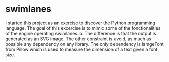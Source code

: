 # swimlanes

I started this project as an exercise to discover the Python programming language. The goal of this excercise is to mimic some of the fonctionalities of the engine operating swimlanes.io. The difference is that the output is generated as an SVG image.
The other constraint is avoid, as much as possible any dependency on any library. The only dependency is IamgeFont from Pillow which is used to measure the dimension of a text given a font size.
